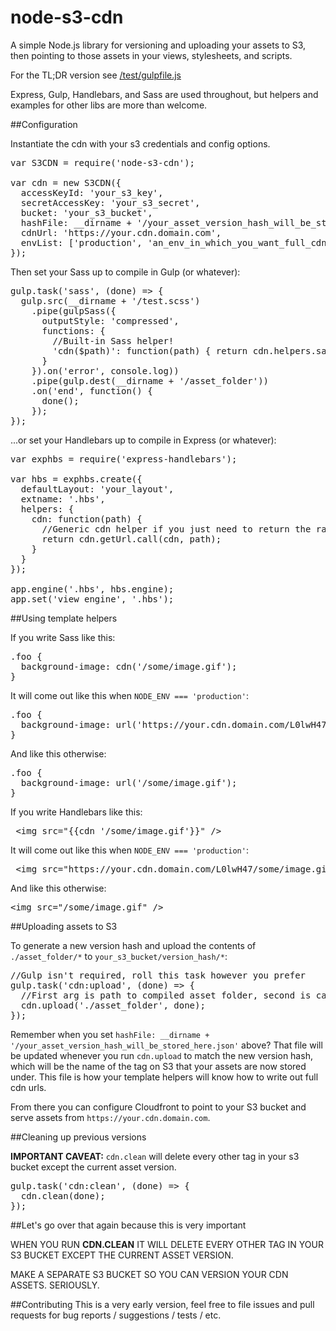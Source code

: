 # node-s3-cdn

A simple Node.js library for versioning and uploading your assets to S3, then pointing to those assets in your views, stylesheets, and scripts.

For the TL;DR version see [/test/gulpfile.js](https://github.com/dfltr/node-s3-cdn/blob/master/test/gulpfile.js)

Express, Gulp, Handlebars, and Sass are used throughout, but helpers and examples for other libs are more than welcome.

##Configuration

Instantiate the cdn with your s3 credentials and config options.
<pre>
var S3CDN = require('node-s3-cdn');

var cdn = new S3CDN({
  accessKeyId: 'your_s3_key',
  secretAccessKey: 'your_s3_secret',
  bucket: 'your_s3_bucket',
  hashFile: __dirname + '/your_asset_version_hash_will_be_stored_here.json',
  cdnUrl: 'https://your.cdn.domain.com',
  envList: ['production', 'an_env_in_which_you_want_full_cdn_urls']
});
</pre>

Then set your Sass up to compile in Gulp (or whatever):

<pre>
gulp.task('sass', (done) => {
  gulp.src(__dirname + '/test.scss')
    .pipe(gulpSass({
      outputStyle: 'compressed',
      functions: {
        //Built-in Sass helper!
        'cdn($path)': function(path) { return cdn.helpers.sass.call(cdn, path) }
      }
    }).on('error', console.log))
    .pipe(gulp.dest(__dirname + '/asset_folder'))
    .on('end', function() {
      done();
    });
});
</pre>

...or set your Handlebars up to compile in Express (or whatever):

<pre>
var exphbs = require('express-handlebars');

var hbs = exphbs.create({
  defaultLayout: 'your_layout',
  extname: '.hbs',
  helpers: {
    cdn: function(path) {
      //Generic cdn helper if you just need to return the raw url
      return cdn.getUrl.call(cdn, path);
    }
  }
});

app.engine('.hbs', hbs.engine);
app.set('view engine', '.hbs');
</pre>

##Using template helpers

If you write Sass like this:
<pre>
.foo {
  background-image: cdn('/some/image.gif');
}
</pre>

It will come out like this when `NODE_ENV === 'production'`:
<pre>
.foo {
  background-image: url('https://your.cdn.domain.com/L0lwH47/some/image.gif');
}
</pre>

And like this otherwise:
<pre>
.foo {
  background-image: url('/some/image.gif');
}
</pre>

If you write Handlebars like this:
<pre>
 &lt;img src="{{cdn '/some/image.gif'}}" />
</pre>

It will come out like this when `NODE_ENV === 'production'`:
<pre>
 &lt;img src="https://your.cdn.domain.com/L0lwH47/some/image.gif" />
</pre>

And like this otherwise:
<pre>
&lt;img src="/some/image.gif" />
</pre>

##Uploading assets to S3

To generate a new version hash and upload the contents of `./asset_folder/*` to `your_s3_bucket/version_hash/*`:
<pre>
//Gulp isn't required, roll this task however you prefer
gulp.task('cdn:upload', (done) => {
  //First arg is path to compiled asset folder, second is callback
  cdn.upload('./asset_folder', done);
});
</pre>

Remember when you set `hashFile: __dirname + '/your_asset_version_hash_will_be_stored_here.json'` above? That file will be updated whenever you run `cdn.upload` to match the new version hash, which will be the name of the tag on S3 that your assets are now stored under. This file is how your template helpers will know how to write out full cdn urls.

From there you can configure Cloudfront to point to your S3 bucket and serve assets from `https://your.cdn.domain.com`.

##Cleaning up previous versions

**IMPORTANT CAVEAT:** `cdn.clean` will delete every other tag in your s3 bucket except the current asset version.

<pre>
gulp.task('cdn:clean', (done) => {
  cdn.clean(done);
});
</pre>

##Let's go over that again because this is very important

WHEN YOU RUN **CDN.CLEAN** IT WILL DELETE EVERY OTHER TAG IN YOUR S3 BUCKET EXCEPT THE CURRENT ASSET VERSION.

MAKE A SEPARATE S3 BUCKET SO YOU CAN VERSION YOUR CDN ASSETS. SERIOUSLY.

##Contributing
This is a very early version, feel free to file issues and pull requests for bug reports / suggestions / tests / etc.
